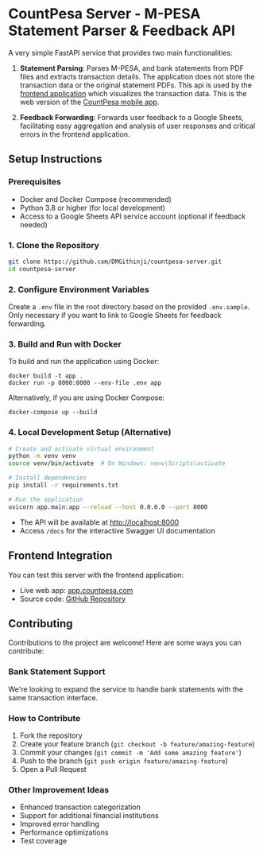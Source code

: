 # CountPesa Server - M-PESA Statement Parser & Feedback API

A very simple FastAPI service that provides two main functionalities:

1. **Statement Parsing**:
Parses M-PESA, and bank statements from PDF files and extracts transaction details. The application does not store the transaction data or the original statement PDFs.
This api is used by the [frontend application](https://app.countpesa.com) which visualizes the transaction data. This is the web version of the [CountPesa mobile app](https://play.google.com/store/apps/details?id=com.countpesa&utm_source=website&utm_medium=hero&utm_campaign=github_promo).

1. **Feedback Forwarding**: Forwards user feedback to a Google Sheets, facilitating easy aggregation and analysis of user responses and critical errors in the frontend application.

## Setup Instructions

### Prerequisites

- Docker and Docker Compose (recommended)
- Python 3.8 or higher (for local development)
- Access to a Google Sheets API service account (optional if feedback needed)

### 1. Clone the Repository

```bash
git clone https://github.com/DMGithinji/countpesa-server.git
cd countpesa-server
```

### 2. Configure Environment Variables

Create a `.env` file in the root directory based on the provided `.env.sample`. Only necessary if you want to link to Google Sheets for feedback forwarding.

### 3. Build and Run with Docker

To build and run the application using Docker:

```
docker build -t app .
docker run -p 8000:8000 --env-file .env app
```

Alternatively, if you are using Docker Compose:

```
docker-compose up --build
```

### 4. Local Development Setup (Alternative)

```bash
# Create and activate virtual environment
python -m venv venv
source venv/bin/activate  # On Windows: venv\Scripts\activate

# Install dependencies
pip install -r requirements.txt

# Run the application
uvicorn app.main:app --reload --host 0.0.0.0 --port 8000
```

- The API will be available at <http://localhost:8000>
- Access `/docs` for the interactive Swagger UI documentation

## Frontend Integration

You can test this server with the frontend application:

- Live web app: [app.countpesa.com](https://app.countpesa.com)
- Source code: [GitHub Repository](https://github.com/DMGithinji/countpesa-web-app)

## Contributing

Contributions to the project are welcome! Here are some ways you can contribute:

### Bank Statement Support

We're looking to expand the service to handle bank statements with the same transaction interface.

### How to Contribute

1. Fork the repository
2. Create your feature branch (`git checkout -b feature/amazing-feature`)
3. Commit your changes (`git commit -m 'Add some amazing feature'`)
4. Push to the branch (`git push origin feature/amazing-feature`)
5. Open a Pull Request

### Other Improvement Ideas

- Enhanced transaction categorization
- Support for additional financial institutions
- Improved error handling
- Performance optimizations
- Test coverage
